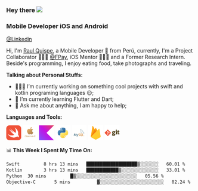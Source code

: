 ### Hey there <img src="https://media.giphy.com/media/hvRJCLFzcasrR4ia7z/giphy.gif" width="25px">



### Mobile Developer iOS and Android

[@Linkedin](https://www.linkedin.com/in/rahulqm/)

Hi, I'm [Raul Quispe](http://quimalabs.com/), a Mobile Developer 🚀 from Perú, currently, I'm a Project Collaborator 🙍🏽‍♂️ [@FPay](https://fpay.cl/), iOS Mentor 👨🏽‍💼 and a Former Research Intern. Beside's programming, I enjoy eating food, take photographs and traveling.

**Talking about Personal Stuffs:**
 
- 👨🏽‍💻 I’m currently working on something cool projects with swift and kotlin programing languages :wink:;
- 🌱 I’m currently learning Flutter and Dart; 
- 💬 Ask me about anything, I am happy to help;

**Languages and Tools:**  

<code><img height="40" src="https://raw.githubusercontent.com/github/explore/80688e429a7d4ef2fca1e82350fe8e3517d3494d/topics/swift/swift.png"></code>
<code><img height="40" src="https://raw.githubusercontent.com/github/explore/80688e429a7d4ef2fca1e82350fe8e3517d3494d/topics/objective-c/objective-c.png"></code>
<code><img height="40" src="https://raw.githubusercontent.com/github/explore/80688e429a7d4ef2fca1e82350fe8e3517d3494d/topics/kotlin/kotlin.png"></code>
<code><img height="40" src="https://raw.githubusercontent.com/github/explore/80688e429a7d4ef2fca1e82350fe8e3517d3494d/topics/python/python.png"></code>
<code><img height="40" src="https://raw.githubusercontent.com/github/explore/80688e429a7d4ef2fca1e82350fe8e3517d3494d/topics/mysql/mysql.png"></code>
<code><img height="40" src="https://raw.githubusercontent.com/github/explore/80688e429a7d4ef2fca1e82350fe8e3517d3494d/topics/firebase/firebase.png"></code>
<code><img height="40" src="https://raw.githubusercontent.com/github/explore/80688e429a7d4ef2fca1e82350fe8e3517d3494d/topics/git/git.png"></code>

📊 **This Week I Spent My Time On:**
<!--START_SECTION:waka-->
```text
Swift         8 hrs 13 mins   ███████████████████▒░░░░░░░   60.01 % 
Kotlin        3 hrs 13 mins   ████████████▒░░░░░░░░░░░░░░   33.01 %  
Python  30 mins         █▒░░░░░░░░░░░░░░░░░░░░░░░   05.56 % 
Objective-C       5 mins          ▓░░░░░░░░░░░░░░░░░░░░░░░░   02.24 % 
```
<!--END_SECTION:waka-->




